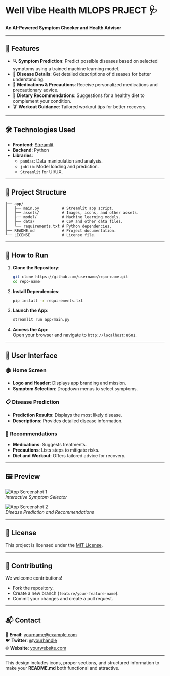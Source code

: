 # Well Vibe Health MLOPS PRJECT  🩺  

**An AI-Powered Symptom Checker and Health Advisor**  

---

## 🌟 **Features**  

- 🔍 **Symptom Prediction**: Predict possible diseases based on selected symptoms using a trained machine learning model.  
- 📄 **Disease Details**: Get detailed descriptions of diseases for better understanding.  
- 💊 **Medications & Precautions**: Receive personalized medications and precautionary advice.  
- 🥗 **Dietary Recommendations**: Suggestions for a healthy diet to complement your condition.  
- 🏋️ **Workout Guidance**: Tailored workout tips for better recovery.  

---

## 🛠️ **Technologies Used**  

- **Frontend**: [Streamlit]([https://streamlit.io/](https://well-vibe-health.streamlit.app/))  
- **Backend**: Python  
- **Libraries**:  
  - `pandas`: Data manipulation and analysis.  
  - `joblib`: Model loading and prediction.  
  - `Streamlit` for UI/UX.  

---

## 📂 **Project Structure**  

```
├── app/
│   ├── main.py          # Streamlit app script.
│   ├── assets/          # Images, icons, and other assets.
│   ├── model/           # Machine learning models.
│   ├── data/            # CSV and other data files.
│   └── requirements.txt # Python dependencies.
├── README.md            # Project documentation.
└── LICENSE              # License file.
```

---

## 🚀 **How to Run**  

1. **Clone the Repository**:  
   ```bash
   git clone https://github.com/username/repo-name.git
   cd repo-name
   ```

2. **Install Dependencies**:  
   ```bash
   pip install -r requirements.txt
   ```

3. **Launch the App**:  
   ```bash
   streamlit run app/main.py
   ```

4. **Access the App**:  
   Open your browser and navigate to `http://localhost:8501`.

---

## 🎨 **User Interface**  

### 🏠 Home Screen  
- **Logo and Header**: Displays app branding and mission.  
- **Symptom Selection**: Dropdown menus to select symptoms.  

### 📋 Disease Prediction  
- **Prediction Results**: Displays the most likely disease.  
- **Descriptions**: Provides detailed disease information.  

### 📑 Recommendations  
- **Medications**: Suggests treatments.  
- **Precautions**: Lists steps to mitigate risks.  
- **Diet and Workout**: Offers tailored advice for recovery.  

---

## 🖼️ **Preview**  

![App Screenshot 1](path/to/screenshot1.png)  
*Interactive Symptom Selector*  

![App Screenshot 2](path/to/screenshot2.png)  
*Disease Prediction and Recommendations*  

---

## 📜 **License**  

This project is licensed under the [MIT License](LICENSE).  

---

## 🤝 **Contributing**  

We welcome contributions!  
- Fork the repository.  
- Create a new branch (`feature/your-feature-name`).  
- Commit your changes and create a pull request.  

---

## 📬 **Contact**  

📧 **Email**: yourname@example.com  
🐦 **Twitter**: [@yourhandle](https://twitter.com/yourhandle)  
🌐 **Website**: [yourwebsite.com](https://yourwebsite.com)  

--- 

This design includes icons, proper sections, and structured information to make your **README.md** both functional and attractive.
